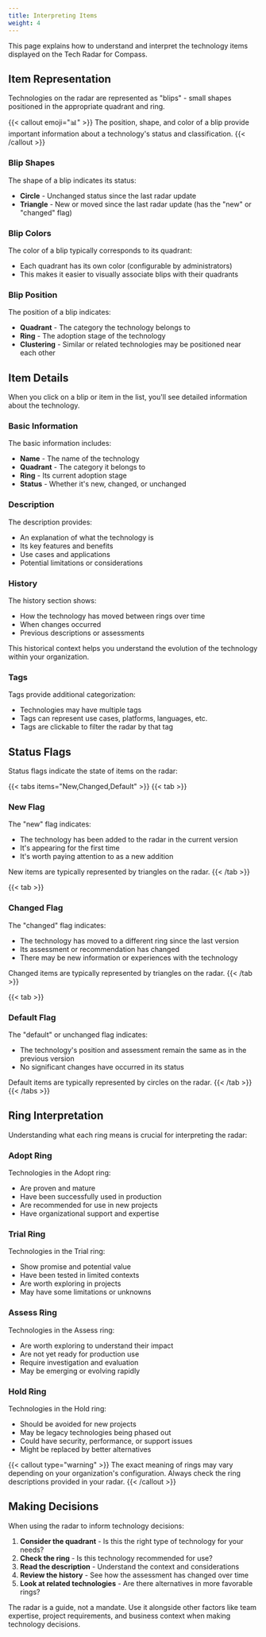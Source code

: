 ```yaml
---
title: Interpreting Items
weight: 4
---
```


This page explains how to understand and interpret the technology items displayed on the Tech Radar for Compass.

## Item Representation

Technologies on the radar are represented as "blips" - small shapes positioned in the appropriate quadrant and ring.

{{< callout emoji="📊" >}}
The position, shape, and color of a blip provide important information about a technology's status and classification.
{{< /callout >}}

### Blip Shapes

The shape of a blip indicates its status:

- **Circle** - Unchanged status since the last radar update
- **Triangle** - New or moved since the last radar update (has the "new" or "changed" flag)

### Blip Colors

The color of a blip typically corresponds to its quadrant:

- Each quadrant has its own color (configurable by administrators)
- This makes it easier to visually associate blips with their quadrants

### Blip Position

The position of a blip indicates:

- **Quadrant** - The category the technology belongs to
- **Ring** - The adoption stage of the technology
- **Clustering** - Similar or related technologies may be positioned near each other

## Item Details

When you click on a blip or item in the list, you'll see detailed information about the technology.

### Basic Information

The basic information includes:

- **Name** - The name of the technology
- **Quadrant** - The category it belongs to
- **Ring** - Its current adoption stage
- **Status** - Whether it's new, changed, or unchanged

### Description

The description provides:

- An explanation of what the technology is
- Its key features and benefits
- Use cases and applications
- Potential limitations or considerations

### History

The history section shows:

- How the technology has moved between rings over time
- When changes occurred
- Previous descriptions or assessments

This historical context helps you understand the evolution of the technology within your organization.

### Tags

Tags provide additional categorization:

- Technologies may have multiple tags
- Tags can represent use cases, platforms, languages, etc.
- Tags are clickable to filter the radar by that tag

## Status Flags

Status flags indicate the state of items on the radar:

{{< tabs items="New,Changed,Default" >}}
{{< tab >}}
### New Flag

The "new" flag indicates:

- The technology has been added to the radar in the current version
- It's appearing for the first time
- It's worth paying attention to as a new addition

New items are typically represented by triangles on the radar.
{{< /tab >}}

{{< tab >}}
### Changed Flag

The "changed" flag indicates:

- The technology has moved to a different ring since the last version
- Its assessment or recommendation has changed
- There may be new information or experiences with the technology

Changed items are typically represented by triangles on the radar.
{{< /tab >}}

{{< tab >}}
### Default Flag

The "default" or unchanged flag indicates:

- The technology's position and assessment remain the same as in the previous version
- No significant changes have occurred in its status

Default items are typically represented by circles on the radar.
{{< /tab >}}
{{< /tabs >}}

## Ring Interpretation

Understanding what each ring means is crucial for interpreting the radar:

### Adopt Ring

Technologies in the Adopt ring:

- Are proven and mature
- Have been successfully used in production
- Are recommended for use in new projects
- Have organizational support and expertise

### Trial Ring

Technologies in the Trial ring:

- Show promise and potential value
- Have been tested in limited contexts
- Are worth exploring in projects
- May have some limitations or unknowns

### Assess Ring

Technologies in the Assess ring:

- Are worth exploring to understand their impact
- Are not yet ready for production use
- Require investigation and evaluation
- May be emerging or evolving rapidly

### Hold Ring

Technologies in the Hold ring:

- Should be avoided for new projects
- May be legacy technologies being phased out
- Could have security, performance, or support issues
- Might be replaced by better alternatives

{{< callout type="warning" >}}
The exact meaning of rings may vary depending on your organization's configuration. Always check the ring descriptions provided in your radar.
{{< /callout >}}

## Making Decisions

When using the radar to inform technology decisions:

1. **Consider the quadrant** - Is this the right type of technology for your needs?
2. **Check the ring** - Is this technology recommended for use?
3. **Read the description** - Understand the context and considerations
4. **Review the history** - See how the assessment has changed over time
5. **Look at related technologies** - Are there alternatives in more favorable rings?

The radar is a guide, not a mandate. Use it alongside other factors like team expertise, project requirements, and business context when making technology decisions. 